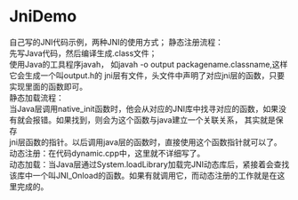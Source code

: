# JniDemo
自己写的JNI代码示例，两种JNI的使用方式；
静态注册流程：
<br />先写Java代码，然后编译生成.class文件；<br />使用Java的工具程序javah， 如javah -o output packagename.classname,这样它会生成一个叫output.h的
jni层有文件，头文件中声明了对应jni层的函数，只要实现里面的函数即可。<br />
静态加载流程：<br />
当Java层调用native_init函数时，他会从对应的JNI库中找寻对应的函数，如果没有就会报错。如果找到，则会为这个函数与java建立一个关联关系，
其实就是保存<br />jni层函数的指针。以后调用java层的函数时，直接使用这个函数指针就可以了。
<br />
动态注册：在代码dynamic.cpp中，这里就不详细写了。<br />
动态加载：当Java层通过System.loadLibrary加载完JNI动态库后，紧接着会查找该库中一个叫JNI_Onload的函数。如果有就调用它，而动态注册的工作就是在这里完成的。



